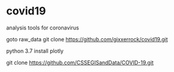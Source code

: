 # covid19
analysis tools for coronavirus

goto raw_data
git clone https://github.com/gixxerrock/covid19.git

python 3.7
install plotly

git clone https://github.com/CSSEGISandData/COVID-19.git
